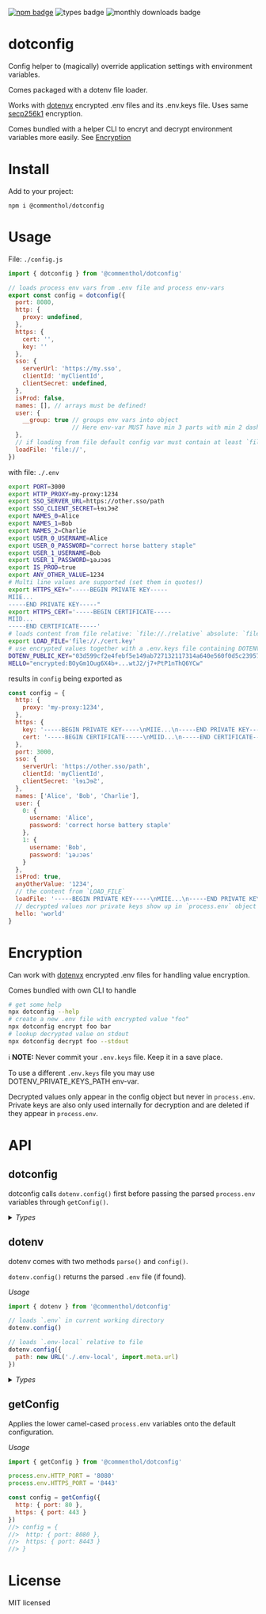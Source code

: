 [![npm badge][npm-badge]][npm]
![types badge][types-badge]
![monthly downloads badge][npm-dm]

# dotconfig

Config helper to (magically) override application settings with environment
variables.

Comes packaged with a dotenv file loader.

Works with [dotenvx][] encrypted .env files and its .env.keys file. Uses same
[secp256k1](https://en.bitcoin.it/wiki/Secp256k1) encryption.

Comes bundled with a helper CLI to encryt and decrypt environment variables more
easily. See [Encryption](#encryption)

# Install

Add to your project:

```
npm i @commenthol/dotconfig
```

# Usage

File: `./config.js`

```js
import { dotconfig } from '@commenthol/dotconfig'

// loads process env vars from .env file and process env-vars
export const config = dotconfig({
  port: 8080,
  http: {
    proxy: undefined,
  },
  https: {
    cert: '',
    key: ''
  },
  sso: {
    serverUrl: 'https://my.sso',
    clientId: 'myClientId',
    clientSecret: undefined,
  },
  isProd: false,
  names: [], // arrays must be defined!
  user: { 
    __group: true // groups env vars into object
                  // Here env-var MUST have min 3 parts with min 2 dashes!
  },
  // if loading from file default config var must contain at least `file://`
  loadFile: 'file://',
})
```

with file: `./.env`

```sh
export PORT=3000
export HTTP_PROXY=my-proxy:1234
export SSO_SERVER_URL=https://other.sso/path
export SSO_CLIENT_SECRET=ƚɘɿƆɘƧ
export NAMES_0=Alice
export NAMES_1=Bob
export NAMES_2=Charlie
export USER_0_USERNAME=Alice
export USER_0_PASSWORD="correct horse battery staple"
export USER_1_USERNAME=Bob
export USER_1_PASSWORD=ʇǝɹɔǝs
export IS_PROD=true
export ANY_OTHER_VALUE=1234
# Multi line values are supported (set them in quotes!)
export HTTPS_KEY="-----BEGIN PRIVATE KEY-----
MIIE...
-----END PRIVATE KEY-----"
export HTTPS_CERT='-----BEGIN CERTIFICATE-----
MIID...
-----END CERTIFICATE-----'
# loads content from file relative: `file://./relative` absolute: `file:///absolute`
export LOAD_FILE='file://./cert.key'
# use encrypted values together with a .env.keys file containing DOTENV_PRIVATE_KEY
DOTENV_PUBLIC_KEY="03d599cf2e4febf5e149ab727132117314a640e560f0d5c2395742e8219e9dbeee"
HELLO="encrypted:BOyGm1Oug6X4b+...wtJ2/j7+PtP1nThQ6YCw"
```

results in `config` being exported as

```js
const config = {
  http: {
    proxy: 'my-proxy:1234',
  },
  https: {
    key: '-----BEGIN PRIVATE KEY-----\nMIIE...\n-----END PRIVATE KEY-----',
    cert: '-----BEGIN CERTIFICATE-----\nMIID...\n-----END CERTIFICATE-----'
  },
  port: 3000,
  sso: {
    serverUrl: 'https://other.sso/path',
    clientId: 'myClientId',
    clientSecret: 'ƚɘɿƆɘƧ',
  },
  names: ['Alice', 'Bob', 'Charlie'],
  user: {
    0: {
      username: 'Alice',
      password: 'correct horse battery staple'
    },
    1: {
      username: 'Bob',
      password: 'ʇǝɹɔǝs'
    }
  },
  isProd: true,
  anyOtherValue: '1234',
  // the content from `LOAD_FILE`
  loadFile: '-----BEGIN PRIVATE KEY-----\nMIIE...\n-----END PRIVATE KEY-----',
  // decrypted values nor private keys show up in `process.env` object
  hello: 'world'
}
```

<a id="encryption"> </a>

# Encryption

Can work with [dotenvx](https://dotenvx.com/docs/env-keys-file#encryption)
encrypted .env files for handling value encryption.

Comes bundled with own CLI to handle 

```sh
# get some help
npx dotconfig --help
# create a new .env file with encrypted value "foo"
npx dotconfig encrypt foo bar
# lookup decrypted value on stdout
npx dotconfig decrypt foo --stdout
```

ℹ️ **NOTE:** Never commit your `.env.keys` file. Keep it in a save place.

To use a different `.env.keys` file you may use DOTENV_PRIVATE_KEYS_PATH
env-var.

Decrypted values only appear in the config object but never in `process.env`.
Private keys are also only used internally for decryption and are deleted if
they appear in `process.env`.

# API 

## dotconfig 

dotconfig calls `dotenv.config()` first before passing the parsed `process.env`
variables through `getConfig()`.

<details>
<summary><i>Types</i></summary>

```ts
function dotconfig(
    /**
     * The default configuration object
     */
    defaultConfig: object, 
    /**
     * optional configuration options.
     */
    options?: DotConfigOptions
): Record<string, any> | {};

type DotConfigOptions = {
    /**
     * The path to the dotenv file. Default is '.env' in the current working 
     * directory. May be set via DOTENV_CONFIG_PATH env var.
     */
    path?: string | URL | undefined;
    /**
     * The encoding of the dotenv file. 
     * May be set via DOTENV_CONFIG_ENCODING env var.
     */
    encoding?: BufferEncoding | undefined;
    /**
     * Whether to override existing process environment variables. 
     * Default is false. May be set with DOTENV_CONFIG_OVERRIDE=true env var.
     */
    override?: boolean | undefined;
    /**
     * The process environment object to update. Default is `process.env`.
     */
    processEnv?: NodeJS.ProcessEnv | object;
    /**
     * if `false` do not add additional props on top-level not part of defaultConfig
     */
    additionalProps?: boolean | undefined;
    /**
     * if `false` do not add any additional props that are not part of defaultConfig
     */
    additionalPropsAll?: boolean | undefined;
    /**
     * default=true; Throw on decryption error
     */
    throwOnDecryptionError?: boolean | undefined;
};
```

</details>

## dotenv 

dotenv comes with two methods `parse()` and `config()`. 

`dotenv.config()` returns the parsed `.env` file (if found).

*Usage*

```js
import { dotenv } from '@commenthol/dotconfig'

// loads `.env` in current working directory
dotenv.config()

// loads `.env-local` relative to file
dotenv.config({ 
  path: new URL('./.env-local', import.meta.url)
})
```

<details>
<summary><i>Types</i></summary>

```ts
function config (
  /**
   * optional configuration options.
   * see types above at dotconfig.
   */
  options?: DotenvConfigOptions
): Record<string, any> | {};

type DotenvConfigOptions = {
    /**
     * The path to the dotenv file. Default is '.env' in the current working directory. May be set via DOTENV_CONFIG_PATH env var.
     */
    path?: string | URL | undefined;
    /**
     * The encoding of the dotenv file. May be set via DOTENV_CONFIG_ENCODING env var.
     */
    encoding?: BufferEncoding | undefined;
    /**
     * Whether to override existing process environment variables. Default is false. May be set by DOTENV_CONFIG_OVERRIDE env var.
     */
    override?: boolean | undefined;
    /**
     * The process environment object to update. Default is `process.env`.
     */
    processEnv?: NodeJS.ProcessEnv | object;
};
```

</details>

## getConfig

Applies the lower camel-cased `process.env` variables onto the default
configuration.

*Usage*

```js
import { getConfig } from '@commenthol/dotconfig'

process.env.HTTP_PORT = '8080'
process.env.HTTPS_PORT = '8443'

const config = getConfig({
  http: { port: 80 },
  https: { port: 443 }
})
//> config = {
//>  http: { port: 8080 },
//>  https: { port: 8443 }
//> }
```

# License

MIT licensed


[npm-badge]: https://badgen.net/npm/v/@commenthol/dotconfig
[npm]: https://www.npmjs.com/package/@commenthol/dotconfig
[npm-dm]: https://badgen.net/npm/dm/@commenthol/dotconfig
[types-badge]: https://badgen.net/npm/types/@commenthol/dotconfig

[dotenvx]: https://github.com/dotenvx/dotenvx
